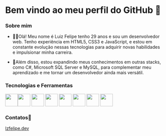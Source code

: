 # Bem vindo ao meu perfil do GitHub 👋

### Sobre mim
- 🧑‍💻Olá! Meu nome é Luiz Felipe tenho 29 anos e sou um desenvolvedor web. Tenho experiência em HTML5, CSS3 e JavaScript, e estou em constante evolução nessas tecnologias para adquirir novas habilidades e impulsionar minha carreira.

- 🚀Além disso, estou expandindo meus conhecimentos em outras stacks, como C#, Microsoft SQL Server e MySQL, para complementar meu aprendizado e me tornar um desenvolvedor ainda mais versátil.

### Tecnologias e Ferramentas

<img src="https://cdn.jsdelivr.net/gh/devicons/devicon/icons/html5/html5-original.svg" width="40" /><img src="https://cdn.jsdelivr.net/gh/devicons/devicon/icons/css3/css3-original.svg" width="40"/>
<img src="https://cdn.jsdelivr.net/gh/devicons/devicon/icons/javascript/javascript-original.svg" width="40"/>
<img src="https://cdn.jsdelivr.net/gh/devicons/devicon/icons/git/git-original.svg" width="40"/>
<img src="https://cdn.jsdelivr.net/gh/devicons/devicon/icons/csharp/csharp-original.svg" width="40"/>
<img src="https://cdn.jsdelivr.net/gh/devicons/devicon/icons/mysql/mysql-original.svg" width="40"/>
<img src="https://cdn.jsdelivr.net/gh/devicons/devicon/icons/vscode/vscode-original.svg" width="40"/>
<img src="https://cdn.jsdelivr.net/gh/devicons/devicon/icons/visualstudio/visualstudio-plain.svg" width="40"/>
          
### Contatos📲
<div>
   <a href="https://www.lzfelipe.dev/" target="_blank">lzfelipe.dev</a>
</div>


